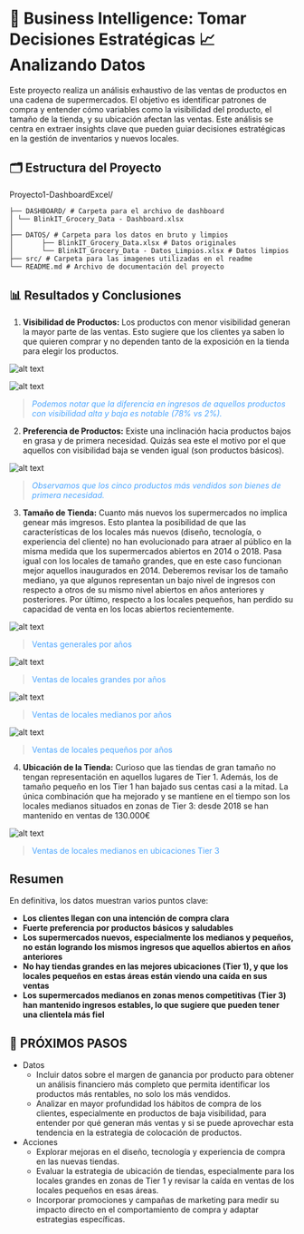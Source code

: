 # 👔 Business Intelligence: Tomar Decisiones Estratégicas 📈 Analizando Datos 
Este proyecto realiza un análisis exhaustivo de las ventas de productos en una cadena de supermercados. El objetivo es identificar patrones de compra y entender cómo variables como la visibilidad del producto, el tamaño de la tienda, y su ubicación afectan las ventas. Este análisis se centra en extraer insights clave que pueden guiar decisiones estratégicas en la gestión de inventarios y nuevos locales.

## 🗂️ Estructura del Proyecto

Proyecto1-DashboardExcel/
```
├── DASHBOARD/ # Carpeta para el archivo de dashboard 
│ └── BlinkIT_Grocery_Data - Dashboard.xlsx 
│
├── DATOS/ # Carpeta para los datos en bruto y limpios 
│       ├── BlinkIT_Grocery_Data.xlsx # Datos originales 
│       └── BlinkIT_Grocery_Data - Datos_Limpios.xlsx # Datos limpios 
├── src/ # Carpeta para las imagenes utilizadas en el readme 
└── README.md # Archivo de documentación del proyecto
```


## 📊 Resultados y Conclusiones

1. **Visibilidad de Productos:** Los productos con menor visibilidad generan la mayor parte de las ventas. Esto sugiere que los clientes ya saben lo que quieren comprar y no dependen tanto de la exposición en la tienda para elegir los productos.

![alt text](image-1.png)

![alt text](image-2.png)

>  <span style=color:#4DA6FF> _Podemos notar que la diferencia en ingresos de aquellos productos con visibilidad alta y baja es notable (78% vs 2%)._ </span> 

2. **Preferencia de Productos:** Existe una inclinación hacia productos bajos en grasa y de primera necesidad. Quizás sea este el motivo por el que aquellos con visibilidad baja se venden igual (son productos básicos).

![alt text](image-3.png)

>  <span style=color:#4DA6FF> _Observamos que los cinco productos más vendidos son bienes de primera necesidad._ </span> 

3. **Tamaño de Tienda:** Cuanto más nuevos los supermercados no implica genear más imgresos. Esto plantea la posibilidad de que las características de los locales más nuevos (diseño, tecnología, o experiencia del cliente) no han evolucionado para atraer al público en la misma medida que los supermercados abiertos en 2014 o 2018. Pasa igual con los locales de tamaño grandes, que en este caso funcionan mejor aquellos inaugurados en 2014. Deberemos revisar los de tamaño mediano, ya que algunos representan un bajo nivel de ingresos con respecto a otros de su mismo nivel abiertos en años anteriores y posteriores. Por último, respecto a los locales pequeños, han perdido su capacidad de venta en los locas abiertos recientemente.

![alt text](image-4.png)
> <span style=color:#4DA6FF>Ventas generales por años </span> 

![alt text](image-5.png)
> <span style=color:#4DA6FF>Ventas de locales grandes por años </span> 

![alt text](image-6.png)
> <span style=color:#4DA6FF>Ventas de locales medianos por años </span> 

![alt text](image-7.png)
> <span style=color:#4DA6FF>Ventas de locales pequeños por años </span> 

4. **Ubicación de la Tienda:** Curioso que las tiendas de gran tamaño no tengan representación en aquellos lugares de Tier 1. Además, los de tamaño pequeño en los Tier 1 han bajado sus centas casi a la mitad. La única combinación que ha mejorado y se mantiene en el tiempo son los locales medianos situados en zonas de Tier 3: desde 2018 se han mantenido en ventas de 130.000€

![alt text](image-8.png)
> <span style=color:#4DA6FF>Ventas de locales medianos en ubicaciones Tier 3 </span> 

## Resumen
En definitiva, los datos muestran varios puntos clave:

+ **Los clientes llegan con una intención de compra clara**
+ **Fuerte preferencia por productos básicos y saludables**
+ **Los supermercados nuevos, especialmente los medianos y pequeños, no están logrando los mismos ingresos que aquellos abiertos en años anteriores**
+ **No hay tiendas grandes en las mejores ubicaciones (Tier 1), y que los locales pequeños en estas áreas están viendo una caída en sus ventas**
+ **Los supermercados medianos en zonas menos competitivas (Tier 3) han mantenido ingresos estables, lo que sugiere que pueden tener una clientela más fiel** 

## 🔄 PRÓXIMOS PASOS
 - Datos
     - Incluir datos sobre el margen de ganancia por producto para obtener un análisis financiero más completo que permita identificar los productos más rentables, no solo los más vendidos.
     - Analizar en mayor profundidad los hábitos de compra de los clientes, especialmente en productos de baja visibilidad, para entender por qué generan más ventas y si se puede aprovechar esta tendencia en la estrategia de colocación de productos.
- Acciones
    - Explorar mejoras en el diseño, tecnología y experiencia de compra en las nuevas tiendas.
    - Evaluar la estrategia de ubicación de tiendas, especialmente para los locales grandes en zonas de Tier 1 y revisar la caída en ventas de los locales pequeños en esas áreas.
    - Incorporar promociones y campañas de marketing para medir su impacto directo en el comportamiento de compra y adaptar estrategias específicas.


